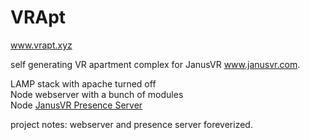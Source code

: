 VRApt
==========
<a href="http://www.vrapt.xyz">www.vrapt.xyz</a> <br>

self generating VR apartment complex for JanusVR <a href="http://janusvr.com/">www.janusvr.com</a>. <br>

LAMP stack with apache turned off <br>
Node webserver with a bunch of modules <br>
Node <a href="https://github.com/janusvr/janus-server">JanusVR Presence Server</a> <br>

project notes: webserver and presence server foreverized.